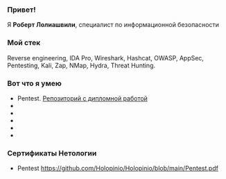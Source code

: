 ### Привет!

Я <b>Роберт Лолиашвили</b>, специалист по информационной безопасности

### Мой стек 

Reverse engineering, IDA Pro, Wireshark, Hashcat, OWASP, AppSec, Pentesting, Kali, Zap, NMap, Hydra, Threat Hunting.


### Вот что я умею

- Pentest. [Репозиторий с дипломной работой](https://github.com/Holopinio/sib-27_diplom.git)
- 
- 
- 
- 
-

### Сертификаты Нетологии
- Pentest https://github.com/Holopinio/Holopinio/blob/main/Pentest.pdf
